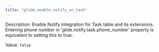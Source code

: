 ```yaml
---
title: "glide.enable.notify_on_task"
---
```


Description: Enable Notify integration for Task table and its extensions. Entering phone number in 'glide.notify.task.phone_number' property is equivalent to setting this to true.

Value: `false`